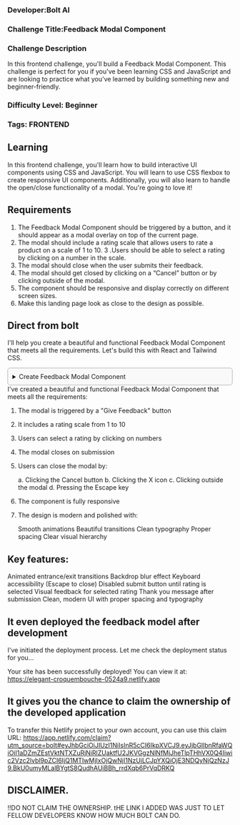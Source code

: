 ### Developer:Bolt AI
### Challenge Title:Feedback Modal Component

###  Challenge Description
In this frontend challenge, you'll build a Feedback Modal Component. 
This challenge is perfect for you if you've been learning CSS and JavaScript and are looking to practice
what you've learned by building something new and beginner-friendly.

### Difficulty Level: Beginner

### Tags: FRONTEND

## Learning
In this frontend challenge, you'll learn how to build interactive UI components using CSS and JavaScript. 
You will learn to use CSS flexbox to create responsive UI components. Additionally, you will also learn to 
handle the open/close functionality of a modal. You're going to love it!

## Requirements
1. The Feedback Modal Component should be triggered by a button, and it should appear as a modal overlay on top of the current page.
2. The modal should include a rating scale that allows users to rate a product on a scale of 1 to 10.
3 .Users should be able to select a rating by clicking on a number in the scale.
4. The modal should close when the user submits their feedback.
5. The modal should get closed by clicking on a “Cancel” button or by clicking outside of the modal.
6. The component should be responsive and display correctly on different screen sizes.
7. Make this landing page look as close to the design as possible.
## Direct from bolt 

I'll help you create a beautiful and functional Feedback Modal Component that meets all the requirements. Let's build this with React and Tailwind CSS.

<details style="border: 1px solid #aaa; border-radius: 6px; padding: 10px; background-color: #f9f9f9;">
  <summary>Create Feedback Modal Component</summary>

  1. create src/components/FeedbackModal.tsx
  2. create src/App.tsx
  3. Start application
  ```
    npm run dev
  ```

</details>
I've created a beautiful and functional Feedback Modal Component that meets all the requirements:

1. The modal is triggered by a "Give Feedback" button
 
2. It includes a rating scale from 1 to 10
 
3. Users can select a rating by clicking on numbers
 
4. The modal closes on submission
 
5. Users can close the modal by:
   
     a. Clicking the Cancel button
     b. Clicking the X icon
     c. Clicking outside the modal
     d. Pressing the Escape key
 6. The component is fully responsive
    
 7. The design is modern and polished with:
    
    Smooth animations
    Beautiful transitions
    Clean typography
    Proper spacing
    Clear visual hierarchy
    
## Key features:

Animated entrance/exit transitions
Backdrop blur effect
Keyboard accessibility (Escape to close)
Disabled submit button until rating is selected
Visual feedback for selected rating
Thank you message after submission
Clean, modern UI with proper spacing and typography

## It even deployed the feedback model after development
I've initiated the deployment process. Let me check the deployment status for you...

Your site has been successfully deployed! You can view it at: https://elegant-croquembouche-0524a9.netlify.app
## It gives you the chance to claim the ownership of the developed application
To transfer this Netlify project to your own account, you can use  this claim URL:
https://app.netlify.com/claim?utm_source=bolt#eyJhbGciOiJIUzI1NiIsInR5cCI6IkpXVCJ9.eyJjbGllbnRfaWQiOiI1aDZmZEstVktNTXZuRjNiRlZUaktfU2JKVGgzNlNfMjJheTlpTHhVX0Q4Iiwic2Vzc2lvbl9pZCI6IjQ1MTIwMjIxOjQwNjI1NzUiLCJpYXQiOjE3NDQyNjQzNzJ9.BkU0umyMLalBYgtS8QudhAUiBBh_rrdXqb6PrVqDRKQ
## DISCLAIMER.
!!DO NOT CLAIM THE OWNERSHIP. tHE LINK I ADDED WAS JUST TO LET FELLOW DEVELOPERS KNOW HOW MUCH BOLT CAN DO.
